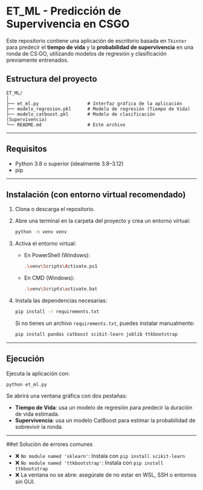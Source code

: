 #  ET\_ML - Predicción de Supervivencia en CSGO

Este repositorio contiene una aplicación de escritorio basada en `Tkinter` para predecir el **tiempo de vida** y la **probabilidad de supervivencia** en una ronda de CS\:GO, utilizando modelos de regresión y clasificación previamente entrenados.

## Estructura del proyecto

```
ET_ML/
│
├── et_ml.py                  # Interfaz gráfica de la aplicación
├── modelo_regresion.pkl      # Modelo de regresión (Tiempo de Vida)
├── modelo_catboost.pkl       # Modelo de clasificación (Supervivencia)
└── README.md                 # Este archivo
```

---

## Requisitos

- Python 3.8 o superior (idealmente 3.8–3.12)
- pip

---

## Instalación (con entorno virtual recomendado)

1. Clona o descarga el repositorio.

2. Abre una terminal en la carpeta del proyecto y crea un entorno virtual:

   ```bash
   python -m venv venv
   ```

3. Activa el entorno virtual:

   - En PowerShell (Windows):
     ```bash
     .\venv\Scripts\Activate.ps1
     ```
   - En CMD (Windows):
     ```bash
     .\venv\Scripts\activate.bat
     ```

4. Instala las dependencias necesarias:

   ```bash
   pip install -r requirements.txt
   ```

   Si no tienes un archivo `requirements.txt`, puedes instalar manualmente:

   ```bash
   pip install pandas catboost scikit-learn joblib ttkbootstrap
   ```

---

## Ejecución

Ejecuta la aplicación con:

```bash
python et_ml.py
```

Se abrirá una ventana gráfica con dos pestañas:

- **Tiempo de Vida**: usa un modelo de regresión para predecir la duración de vida estimada.
- **Supervivencia**: usa un modelo CatBoost para estimar la probabilidad de sobrevivir la ronda.

---

##et Solución de errores comunes

- ❌ `No module named 'sklearn'`: Instala con `pip install scikit-learn`
- ❌ `No module named 'ttkbootstrap'`: Instala con `pip install ttkbootstrap`
- ❌ La ventana no se abre: asegúrate de no estar en WSL, SSH o entornos sin GUI.
